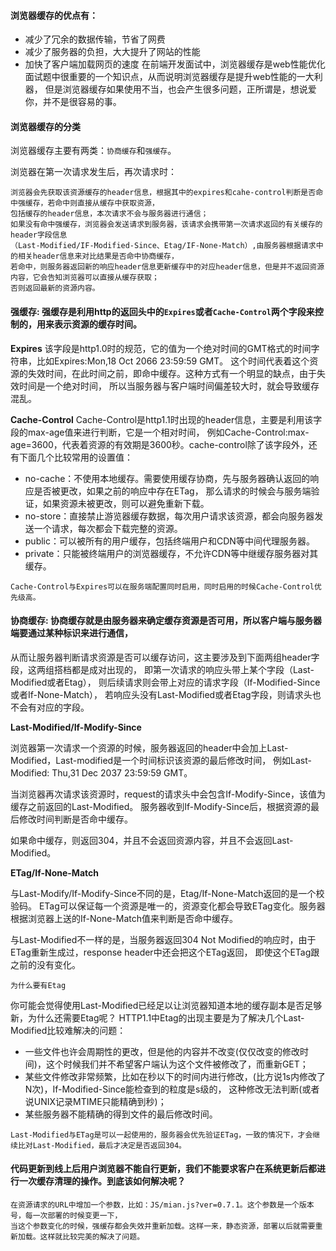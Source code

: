 #### 浏览器缓存的优点有：

- 减少了冗余的数据传输，节省了网费
- 减少了服务器的负担，大大提升了网站的性能
- 加快了客户端加载网页的速度
在前端开发面试中，浏览器缓存是web性能优化面试题中很重要的一个知识点，从而说明浏览器缓存是提升web性能的一大利器，
但是浏览器缓存如果使用不当，也会产生很多问题，正所谓是，想说爱你，并不是很容易的事。

#### 浏览器缓存的分类

浏览器缓存主要有两类：`协商缓存`和`强缓存`。

浏览器在第一次请求发生后，再次请求时：
```
浏览器会先获取该资源缓存的header信息，根据其中的expires和cahe-control判断是否命中强缓存，若命中则直接从缓存中获取资源，
包括缓存的header信息，本次请求不会与服务器进行通信；
如果没有命中强缓存，浏览器会发送请求到服务器，该请求会携带第一次请求返回的有关缓存的header字段信息
（Last-Modified/IF-Modified-Since、Etag/IF-None-Match）,由服务器根据请求中的相关header信息来对比结果是否命中协商缓存，
若命中，则服务器返回新的响应header信息更新缓存中的对应header信息，但是并不返回资源内容，它会告知浏览器可以直接从缓存获取；
否则返回最新的资源内容。
```


#### 强缓存: 强缓存是利用http的返回头中的`Expires`或者`Cache-Control`两个字段来控制的，用来表示资源的缓存时间。

**Expires**
该字段是http1.0时的规范，它的值为一个绝对时间的GMT格式的时间字符串，比如Expires:Mon,18 Oct 2066 23:59:59 GMT。
这个时间代表着这个资源的失效时间，在此时间之前，即命中缓存。这种方式有一个明显的缺点，由于失效时间是一个绝对时间，
所以当服务器与客户端时间偏差较大时，就会导致缓存混乱。

**Cache-Control**
Cache-Control是http1.1时出现的header信息，主要是利用该字段的max-age值来进行判断，它是一个相对时间，
例如Cache-Control:max-age=3600，代表着资源的有效期是3600秒。cache-control除了该字段外，还有下面几个比较常用的设置值：

- no-cache：不使用本地缓存。需要使用缓存协商，先与服务器确认返回的响应是否被更改，如果之前的响应中存在ETag，
那么请求的时候会与服务端验证，如果资源未被更改，则可以避免重新下载。
- no-store：直接禁止游览器缓存数据，每次用户请求该资源，都会向服务器发送一个请求，每次都会下载完整的资源。
- public：可以被所有的用户缓存，包括终端用户和CDN等中间代理服务器。
- private：只能被终端用户的浏览器缓存，不允许CDN等中继缓存服务器对其缓存。

`Cache-Control与Expires可以在服务端配置同时启用，同时启用的时候Cache-Control优先级高。`

#### 协商缓存: 协商缓存就是由服务器来确定缓存资源是否可用，所以客户端与服务器端要通过某种标识来进行通信，
从而让服务器判断请求资源是否可以缓存访问，这主要涉及到下面两组header字段，这两组搭档都是成对出现的，
即第一次请求的响应头带上某个字段（Last-Modified或者Etag），
则后续请求则会带上对应的请求字段（If-Modified-Since或者If-None-Match），
若响应头没有Last-Modified或者Etag字段，则请求头也不会有对应的字段。

**Last-Modified/If-Modify-Since**

浏览器第一次请求一个资源的时候，服务器返回的header中会加上Last-Modified，Last-modified是一个时间标识该资源的最后修改时间，
例如Last-Modified: Thu,31 Dec 2037 23:59:59 GMT。

当浏览器再次请求该资源时，request的请求头中会包含If-Modify-Since，该值为缓存之前返回的Last-Modified。
服务器收到If-Modify-Since后，根据资源的最后修改时间判断是否命中缓存。

如果命中缓存，则返回304，并且不会返回资源内容，并且不会返回Last-Modified。

**ETag/If-None-Match**

与Last-Modify/If-Modify-Since不同的是，Etag/If-None-Match返回的是一个校验码。
ETag可以保证每一个资源是唯一的，资源变化都会导致ETag变化。服务器根据浏览器上送的If-None-Match值来判断是否命中缓存。

与Last-Modified不一样的是，当服务器返回304 Not Modified的响应时，由于ETag重新生成过，response header中还会把这个ETag返回，
即使这个ETag跟之前的没有变化。

`为什么要有Etag`

你可能会觉得使用Last-Modified已经足以让浏览器知道本地的缓存副本是否足够新，为什么还需要Etag呢？
HTTP1.1中Etag的出现主要是为了解决几个Last-Modified比较难解决的问题：

- 一些文件也许会周期性的更改，但是他的内容并不改变(仅仅改变的修改时间)，这个时候我们并不希望客户端认为这个文件被修改了，而重新GET；
- 某些文件修改非常频繁，比如在秒以下的时间内进行修改，(比方说1s内修改了N次)，If-Modified-Since能检查到的粒度是s级的，
这种修改无法判断(或者说UNIX记录MTIME只能精确到秒)；
- 某些服务器不能精确的得到文件的最后修改时间。

`Last-Modified与ETag是可以一起使用的，服务器会优先验证ETag，一致的情况下，才会继续比对Last-Modified，最后才决定是否返回304。`



#### 代码更新到线上后用户浏览器不能自行更新，我们不能要求客户在系统更新后都进行一次缓存清理的操作。到底该如何解决呢？
```
在资源请求的URL中增加一个参数，比如：JS/mian.js?ver=0.7.1。这个参数是一个版本号，每一次部署的时候变更一下，
当这个参数变化的时候，强缓存都会失效并重新加载。这样一来，静态资源，部署以后就需要重新加载。这样就比较完美的解决了问题。
```
